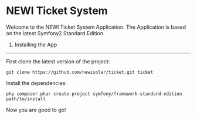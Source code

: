NEWI Ticket System
==================

Welcome to the NEWI Ticket System Application. The Application is based
on the latest Symfony2 Standard Edition.

1) Installing the App
---------------------

First clone the latest version of the project:

    git clone https://github.com/newisolar/ticket.git ticket

Install the dependencies:

    php composer.phar create-project symfony/framework-standard-edition path/to/install

Now you are good to go!
